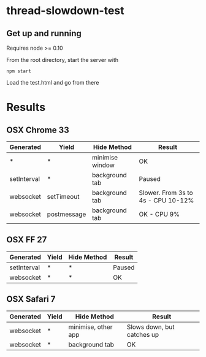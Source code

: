 thread-slowdown-test
====================

Get up and running
------------------

Requires node >= 0.10

From the root directory, start the server with

    npm start

Load the test.html and go from there

Results
=======

OSX Chrome 33
--------------

| Generated     | Yield       | Hide Method     | Result |
| ------------- |-------------| ----------------|--------|
| *             | *           | minimise window |OK      |
| setInterval   | *           | background tab  |Paused  |
| websocket     | setTimeout  | background tab  |Slower. From 3s to 4s - CPU 10-12%|
| websocket     | postmessage | background tab  |OK - CPU 9% |

OSX FF 27
---------

| Generated     | Yield       | Hide Method     | Result |
| ------------- |-------------| ----------------|--------|
| setInterval   | *           | *               |Paused  |
| websocket     | *           | *               |OK |

OSX Safari 7
------------

| Generated     | Yield       | Hide Method     | Result |
| ------------- |-------------| ----------------|--------|
| websocket   	| *           | minimise, other app |Slows down, but catches up|
| websocket     | *           | background tab  |OK |
